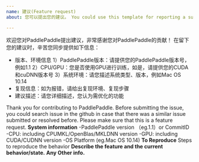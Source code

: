 ```yaml
---
name: 建议(Feature request)
about: 您可以提出您的建议。 You could use this template for reporting a suggestion  issue.

---
```


欢迎您对PaddlePaddle提出建议，非常感谢您对PaddlePaddle的贡献！
在留下您的建议时，辛苦您同步提供如下信息：
- 版本、环境信息
1）PaddlePaddle版本：请提供您的PaddlePaddle版本号，例如1.1
2）CPU/GPU：您是否使用GPU进行训练，如是，请提供您的CUDA和cuDNN版本号
3）系统环境：请您描述系统类型、版本，例如Mac OS 10.14
- 复现信息：如为报错，请给出复现环境、复现步骤
- 建议描述：请您详细描述，您认为需优化的功能

Thank you for contributing to PaddlePaddle.
Before submitting the issue, you could search issue in the github in case that there was a similar issue submitted or resolved before.
Please make sure that this is a feature request. 
**System information**
-PaddlePaddle version （eg.1.1）or CommitID
-CPU: including CPUMKL/OpenBlas/MKLDNN version
-GPU: including CUDA/CUDNN version
-OS Platform (eg.Mac OS 10.14)
**To Reproduce**
Steps to reproduce the behavior
**Describe the feature and the current behavior/state.**
**Any Other info.**
